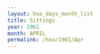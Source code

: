 ```yaml
---
layout: hoa_days_month_list
title: Sittings
year: 1961
month: APRIL
permalink: /hoa/1961/Apr
---
```

